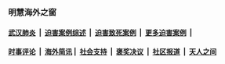 
### 明慧海外之窗

####  [武汉肺炎](indexes/365.md?t=05021000) &nbsp;|&nbsp;  [迫害案例综述](indexes/328.md?t=05021000) &nbsp;|&nbsp; [迫害致死案例](indexes/277.md?t=05021000)  &nbsp;|&nbsp; [更多迫害案例](indexes/81.md?t=05021000)  &nbsp;|&nbsp; 
####  [时事评论](indexes/19.md?t=05021000) &nbsp;|&nbsp; [海外简讯](indexes/245.md?t=05021000)&nbsp;|&nbsp;  [社会支持](indexes/140.md?t=05021000) &nbsp;|&nbsp; [褒奖决议](indexes/282.md?t=05021000) &nbsp;|&nbsp; [社区报道](indexes/91.md?t=05021000)  &nbsp;|&nbsp; [天人之间](indexes/78.md?t=05021000) 

